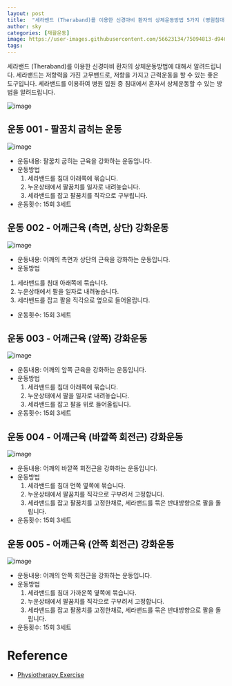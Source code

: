 ```yaml
---
layout: post
title:  "세라밴드 (Theraband)를 이용한 신경마비 환자의 상체운동방법 5가지 (병원침대편)"
author: sky
categories: [재활운동]
image: https://user-images.githubusercontent.com/56623134/75094813-d9462480-55d1-11ea-9e26-1d623239fdb2.png
tags: 
---
```


세라밴드 (Theraband)를 이용한 신경마비 환자의 상체운동방법에 대해서 알려드립니다.
세라밴드는 저항력을 가진 고무밴드로, 저항을 가지고 근력운동을 할 수 있는 좋은 도구입니다.
세라밴드를 이용하여 병원 입원 중 침대에서 혼자서 상체운동할 수 있는 방법을 알려드립니다.

![image](https://user-images.githubusercontent.com/56623134/75094799-c59abe00-55d1-11ea-83d0-546f9cd53823.png)

## 운동 001 - 팔꿈치 굽히는 운동

![image](https://user-images.githubusercontent.com/56623134/75094912-de57a380-55d2-11ea-9b78-6fa2992beb98.png)

- 운동내용: 팔꿈치 굽히는 근육을 강화하는 운동입니다.
- 운동방법
  1) 세라밴드를 침대 아래쪽에 묶습니다.
  2) 누운상태에서 팔꿈치를 일자로 내려놓습니다.
  3) 세라밴드를 잡고 팔꿈치를 직각으로 구부립니다.
- 운동횟수: 15회 3세트
 
 
## 운동 002 - 어깨근육 (측면, 상단) 강화운동

![image](https://user-images.githubusercontent.com/56623134/75094959-40b0a400-55d3-11ea-90f3-66fc6f4f9717.png)

- 운동내용: 어깨의 측면과 상단의 근육을 강화하는 운동입니다.
- 운동방법
 1) 세라밴드를 침대 아래쪽에 묶습니다.
 2) 누운상태에서 팔을 일자로 내려놓습니다.
 3) 세라밴드를 잡고 팔을 직각으로 옆으로 들어올립니다.
- 운동횟수: 15회 3세트

## 운동 003 - 어깨근육 (앞쪽) 강화운동

![image](https://user-images.githubusercontent.com/56623134/75095050-57a3c600-55d4-11ea-9f72-28737cc28b9e.png)

- 운동내용: 어깨의 앞쪽 근육을 강화하는 운동입니다.
- 운동방법
  1) 세라밴드를 침대 아래쪽에 묶습니다.
  2) 누운상태에서 팔을 일자로 내려놓습니다.
  3) 세라밴드를 잡고 팔을 위로 들어올립니다.
- 운동횟수: 15회 3세트

## 운동 004 - 어깨근육 (바깥쪽 회전근) 강화운동

![image](https://user-images.githubusercontent.com/56623134/75094996-c7658100-55d3-11ea-8d75-c802e8b8a5b4.png)

- 운동내용: 어깨의 바깥쪽 회전근을 강화하는 운동입니다.
- 운동방법
  1) 세라밴드를 침대 먼쪽 옆쪽에 묶습니다.
  2) 누운상태에서 팔꿈치를 직각으로 구부려서 고정합니다.
  3) 세라밴드를 잡고 팔꿈치를 고정한채로, 세라밴드를 묶은 반대방향으로 팔을 돌립니다.
- 운동횟수: 15회 3세트


## 운동 005 - 어깨근육 (안쪽 회전근) 강화운동

![image](https://user-images.githubusercontent.com/56623134/75095059-7b670c00-55d4-11ea-9828-be47a531644d.png)

- 운동내용: 어깨의 안쪽 회전근을 강화하는 운동입니다.
- 운동방법
  1) 세라밴드를 침대 가까운쪽 옆쪽에 묶습니다.
  2) 누운상태에서 팔꿈치를 직각으로 구부려서 고정합니다.
  3) 세라밴드를 잡고 팔꿈치를 고정한채로, 세라밴드를 묶은 반대방향으로 팔을 돌립니다.
- 운동횟수: 15회 3세트


# Reference
- [Physiotherapy Exercise](https://www.physiotherapyexercises.com/)
